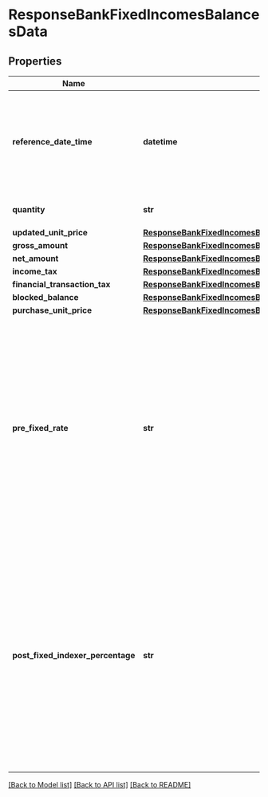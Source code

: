 # ResponseBankFixedIncomesBalancesData

## Properties
Name | Type | Description | Notes
------------ | ------------- | ------------- | -------------
**reference_date_time** | **datetime** | data e hora da última posição consolidada disponível a que se referem os dados transacionais do cliente disponíveis nos canais eletrônicos; Na representação data deve se considerar os minutos e segundos como zero (00:00:00Z). | 
**quantity** | **str** | Quantidade de títulos detidos na data da posição do cliente | 
**updated_unit_price** | [**ResponseBankFixedIncomesBalancesDataUpdatedUnitPrice**](ResponseBankFixedIncomesBalancesDataUpdatedUnitPrice.md) |  | 
**gross_amount** | [**ResponseBankFixedIncomesBalancesDataGrossAmount**](ResponseBankFixedIncomesBalancesDataGrossAmount.md) |  | 
**net_amount** | [**ResponseBankFixedIncomesBalancesDataNetAmount**](ResponseBankFixedIncomesBalancesDataNetAmount.md) |  | 
**income_tax** | [**ResponseBankFixedIncomesBalancesDataIncomeTax**](ResponseBankFixedIncomesBalancesDataIncomeTax.md) |  | 
**financial_transaction_tax** | [**ResponseBankFixedIncomesBalancesDataFinancialTransactionTax**](ResponseBankFixedIncomesBalancesDataFinancialTransactionTax.md) |  | 
**blocked_balance** | [**ResponseBankFixedIncomesBalancesDataBlockedBalance**](ResponseBankFixedIncomesBalancesDataBlockedBalance.md) |  | 
**purchase_unit_price** | [**ResponseBankFixedIncomesBalancesDataPurchaseUnitPrice**](ResponseBankFixedIncomesBalancesDataPurchaseUnitPrice.md) |  | 
**pre_fixed_rate** | **str** | Taxa de remuneração acordada com o cliente na contratação.  Em casos de produtos progressivos, considerar taxa vigente. p.ex. 0.014500.  O preenchimento deve respeitar as 6 casas decimais, mesmo que venham preenchidas com zeros(representação de porcentagem p.ex: 0.150000.  Este valor representa 15%. O valor 1 representa 100%). É esperado que o preenchimento deste campo pelas participantes seja enviado de acordo com o campo preFixedRate do endpoint /investment/{investmentId}.  | [optional] 
**post_fixed_indexer_percentage** | **str** | Percentual do indexador acordado com o cliente na contratação.  Em casos de produtos progressivos, considerar taxa vigente. p.ex. 0.014500.  O preenchimento deve respeitar as 6 casas decimais, mesmo que venham preenchidas com zeros(representação de porcentagem p.ex: 0.150000.  Este valor representa 15%. O valor 1 representa 100%). É esperado que o preenchimento deste campo pelas participantes seja enviado de acordo com o campo postFixedIndexerPercentage do endpoint /investment/{investmentId}.  | [optional] 

[[Back to Model list]](../README.md#documentation-for-models) [[Back to API list]](../README.md#documentation-for-api-endpoints) [[Back to README]](../README.md)

